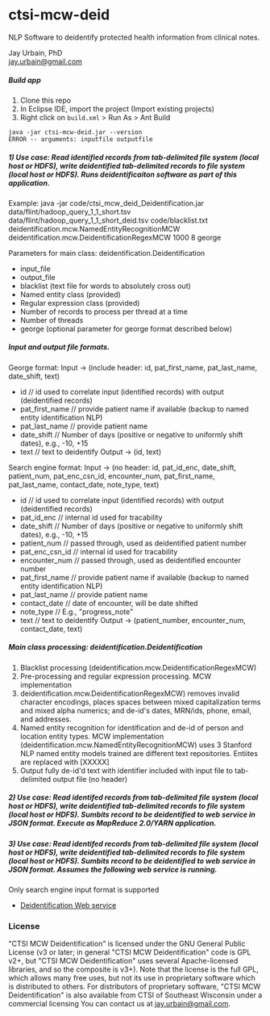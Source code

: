 # ctsi-mcw-deid
NLP Software to deidentify protected health information from clinical notes.  

Jay Urbain, PhD  
jay.urbain@gmail.com

##### Build app

1. Clone this repo
2. In Eclipse IDE, import the project (Import existing projects)
3. Right click on `build.xml` > Run As > Ant Build

```
java -jar ctsi-mcw-deid.jar --version
ERROR -- arguments: inputfile outputfile
```

##### 1) Use case: Read identified records from tab-delimited file system (local host or HDFS), write deidentified tab-delimited records to file system (local host or HDFS). Runs deidentificaiton software as part of this application.

Example:
java -jar code/ctsi_mcw_deid_Deidentification.jar data/flint/hadoop_query_1_1_short.tsv data/flint/hadoop_query_1_1_short_deid.tsv code/blacklist.txt deidentification.mcw.NamedEntityRecognitionMCW deidentification.mcw.DeidentificationRegexMCW 1000 8 george

Parameters for main class: deidentification.Deidentification
- input_file
- output_file
- blacklist (text file for words to absolutely cross out)
- Named entity class (provided)
- Regular expression class (provided)
- Number of records to process per thread at a time
- Number of threads
- george (optional parameter for george format described below)

##### Input and output file formats.

George format:
Input -> (include header: id, pat_first_name, pat_last_name, date_shift, text)
- id // id used to correlate input (identified records) with output (deidentified records)
- pat_first_name // provide patient name if available (backup to named entity identification NLP)
- pat_last_name  // provide patient name
- date_shift // Number of days (positive or negative to uniformly shift dates), e.g., -10, +15
- text // text to deidentify
Output -> (id, text)

Search engine format:
Input -> (no header: id, pat_id_enc, date_shift, patient_num, pat_enc_csn_id, encounter_num, pat_first_name, pat_last_name, contact_date, note_type, text)
- id // id used to correlate input (identified records) with output (deidentified records)
- pat_id_enc // internal id used for tracability
- date_shift // Number of days (positive or negative to uniformly shift dates), e.g., -10, +15
- patient_num // passed through, used as deidentified patient number
- pat_enc_csn_id // internal id used for tracability
- encounter_num // passed through, used as deidentified encounter number
- pat_first_name // provide patient name if available (backup to named entity identification NLP)
- pat_last_name  // provide patient name
- contact_date // date of encounter, will be date shifted
- note_type // E.g., "progress_note"
- text // text to deidentify
Output -> (patient_number, encounter_num, contact_date, text)

##### Main class processing: deidentification.Deidentification
1) Blacklist processing (deidentification.mcw.DeidentificationRegexMCW)
2) Pre-processing and regular expression processing. MCW implementation
3) deidentification.mcw.DeidentificationRegexMCW) removes invalid character encodings,
places spaces between mixed capitalization terms and mixed alpha numerics; and
de-id's dates, MRN/ids, phone, email, and addresses.
4) Named entity recognition for identification and de-id of person and location entity types. MCW implementation
(deidentification.mcw.NamedEntityRecognitionMCW) uses 3 Stanford NLP named entity models trained are different text repositories. Entiites are replaced with [XXXXX]
5) Output fully de-id'd text with identifier included with input file to tab-delimited output file (no header)

##### 2) Use case: Read identifed records from tab-delimited file system (local host or HDFS), write deidentified tab-delimited records to file system (local host or HDFS). Sumbits record to be deidentified to web service in JSON format. Execute as MapReduce 2.0/YARN application.    

##### 3) Use case: Read identifed records from tab-delimited file system (local host or HDFS), write deidentified tab-delimited records to file system (local host or HDFS). Sumbits record to be deidentified to web service in JSON format. Assumes the following web service is running.
Only search engine input format is supported

- [Deidentification Web service](https://github.com/jayurbain/ctsi-mcw-deid-service.git)   

### License
"CTSI MCW Deidentification" is licensed under the GNU General Public License (v3 or later; in general "CTSI MCW Deidentification" code is GPL v2+, but "CTSI MCW Deidentification" uses several Apache-licensed libraries, and so the composite is v3+). Note that the license is the full GPL, which allows many free uses, but not its use in proprietary software which is distributed to others. For distributors of proprietary software, "CTSI MCW Deidentification" is also available from CTSI of Southeast Wisconsin under a commercial licensing You can contact us at jay.urbain@gmail.com.
